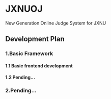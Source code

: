 # JXNUOJ
New Generation Online Judge System for JXNU

## Development Plan

### 1.Basic Framework

#### 1.1 Basic frontend development

#### 1.2 Pending...


### 2.Pending...

